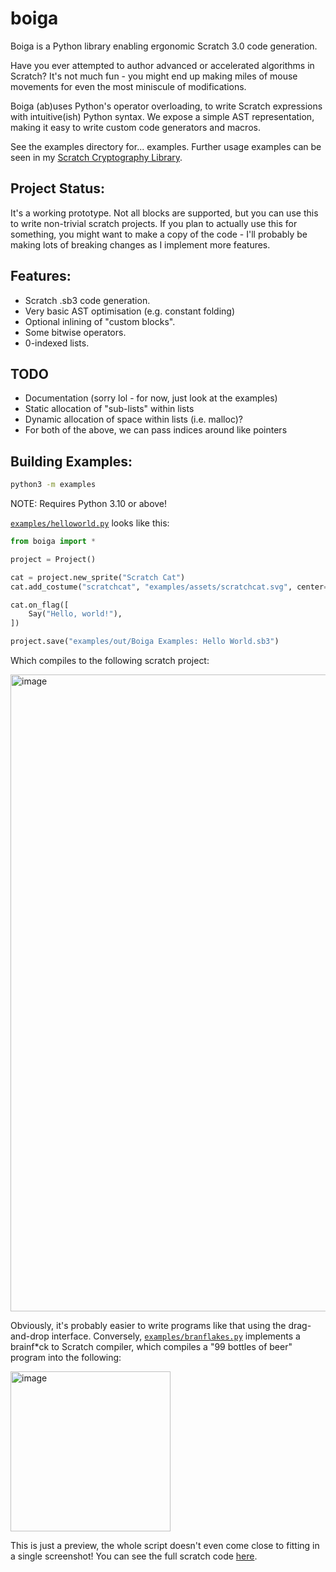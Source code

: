 # boiga

Boiga is a Python library enabling ergonomic Scratch 3.0 code generation.

Have you ever attempted to author advanced or accelerated algorithms in Scratch? It's not much fun - you might end up making miles of mouse movements for even the most miniscule of modifications.

Boiga (ab)uses Python's operator overloading, to write Scratch expressions with intuitive(ish) Python syntax. We expose a simple AST representation, making it easy to write custom code generators and macros.

See the examples directory for... examples. Further usage examples can be seen in my [Scratch Cryptography Library](https://github.com/DavidBuchanan314/scratch-cryptography-library).

## Project Status:

It's a working prototype. Not all blocks are supported, but you can use this to write non-trivial scratch projects.
If you plan to actually use this for something, you might want to make a copy of the code - I'll probably be making lots of breaking changes as I implement more features.

## Features:
- Scratch .sb3 code generation.
- Very basic AST optimisation (e.g. constant folding)
- Optional inlining of "custom blocks".
- Some bitwise operators.
- 0-indexed lists.

## TODO
- Documentation (sorry lol - for now, just look at the examples)
- Static allocation of "sub-lists" within lists
- Dynamic allocation of space within lists (i.e. malloc)?
- For both of the above, we can pass indices around like pointers

## Building Examples:

```sh
python3 -m examples
```

NOTE: Requires Python 3.10 or above!

[`examples/helloworld.py`](https://github.com/DavidBuchanan314/boiga/blob/main/examples/helloworld.py) looks like this:

```python
from boiga import *

project = Project()

cat = project.new_sprite("Scratch Cat")
cat.add_costume("scratchcat", "examples/assets/scratchcat.svg", center=(48, 50))

cat.on_flag([
	Say("Hello, world!"),
])

project.save("examples/out/Boiga Examples: Hello World.sb3")
```

Which compiles to the following scratch project:

<img width="1019" alt="image" src="https://user-images.githubusercontent.com/13520633/174166081-4aa1f495-ac20-411d-aa53-0546c55339bd.png">

Obviously, it's probably easier to write programs like that using the drag-and-drop interface. Conversely, [`examples/branflakes.py`](https://github.com/DavidBuchanan314/boiga/blob/main/examples/branflakes.py) implements a brainf\*ck to Scratch compiler, which compiles a "99 bottles of beer" program into the following:

<img width="256" alt="image" src="https://user-images.githubusercontent.com/13520633/174167667-56332085-44df-4768-a718-bfa00ab798ce.png">

This is just a preview, the whole script doesn't even come close to fitting in a single screenshot! You can see the full scratch code [here](https://scratch.mit.edu/projects/677776603/).
